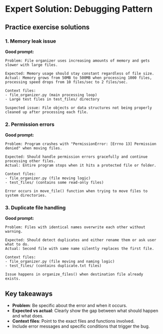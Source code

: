 # Expert Solution: Debugging Pattern

## Practice exercise solutions

### 1. Memory leak issue

**Good prompt:**
```
Problem: File organizer uses increasing amounts of memory and gets slower with large files.

Expected: Memory usage should stay constant regardless of file size.
Actual: Memory grows from 50MB to 500MB when processing 1000 files, processing speed drops from 10 files/sec to 2 files/sec.

Context files:
- file_organizer.py (main processing loop)
- Large test files in test_files/ directory

Suspected issue: File objects or data structures not being properly cleaned up after processing each file.
```

### 2. Permission errors

**Good prompt:**
```
Problem: Program crashes with "PermissionError: [Errno 13] Permission denied" when moving files.

Expected: Should handle permission errors gracefully and continue processing other files.
Actual: Entire program stops when it hits a protected file or folder.

Context files:
- file_organizer.py (file moving logic)
- test_files/ (contains some read-only files)

Error occurs in move_file() function when trying to move files to system directories.
```

### 3. Duplicate file handling

**Good prompt:**
```
Problem: Files with identical names overwrite each other without warning.

Expected: Should detect duplicates and either rename them or ask user what to do.
Actual: Second file with same name silently replaces the first file.

Context files:
- file_organizer.py (file moving and naming logic)
- test_files/ (contains duplicate.txt files)

Issue happens in organize_files() when destination file already exists.
```

## Key takeaways

- **Problem**: Be specific about the error and when it occurs.
- **Expected vs actual**: Clearly show the gap between what should happen and what does.
- **Context files**: Point to the exact files and functions involved.
- Include error messages and specific conditions that trigger the bug.
